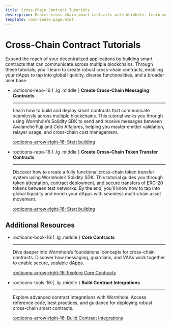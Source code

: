 ```yaml
---
title: Cross-Chain Contract Tutorials
description: Master cross-chain smart contracts with Wormhole. Learn messaging, token transfers, and secure, scalable dApp deployments across blockchains.
template: root-index-page.html
---
```


# Cross-Chain Contract Tutorials

Expand the reach of your decentralized applications by building smart contracts that can communicate across multiple blockchains. Through these tutorials, you’ll learn to create robust cross-chain contracts, enabling your dApps to tap into global liquidity, diverse functionalities, and a broader user base.

<div class="grid cards" markdown>

-   :octicons-repo-16:{ .lg .middle } **Create Cross-Chain Messaging Contracts**

    ---

    Learn how to build and deploy smart contracts that communicate seamlessly across multiple blockchains. This tutorial walks you through using Wormhole’s Solidity SDK to send and receive messages between Avalanche Fuji and Celo Alfajores, helping you master emitter validation, relayer usage, and cross-chain cost management.

    [:octicons-arrow-right-16: Start building](/docs/tutorials/by-product/cross-chain-contracts/cross-chain-contracts/)

-   :octicons-repo-16:{ .lg .middle } **Create Cross-Chain Token Transfer Contracts**

    ---

    Discover how to create a fully functional cross-chain token transfer system using Wormhole’s Solidity SDK. This tutorial guides you through token attestation, contract deployment, and secure transfers of ERC-20 tokens between test networks. By the end, you’ll know how to tap into global liquidity and enrich your dApps with seamless multi-chain asset movement.

    [:octicons-arrow-right-16: Start building](/docs/tutorials/by-product/cross-chain-contracts/cross-chain-token-contracts/)

</div>

## Additional Resources

<div class="grid cards" markdown>

-   :octicons-book-16:{ .lg .middle } **Core Contracts**

    ---

    Dive deeper into Wormhole’s foundational concepts for cross-chain contracts. Discover how messaging, guardians, and VAAs work together to enable secure, scalable dApps.


    [:octicons-arrow-right-16: Explore Core Contracts](/docs/learn/infrastructure/core-contracts/)

-   :octicons-tools-16:{ .lg .middle } **Build Contract Integrations**

    ---

    Explore advanced contract integrations with Wormhole. Access reference code, best practices, and guidance for deploying robust cross-chain smart contracts.


    [:octicons-arrow-right-16: Build Contract Integrations](/docs/build/contract-integrations/)

</div>